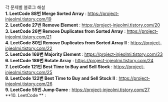 각 문제별 블로그 해설 <br />
**1. LeetCode 88번 Merge Sorted Array** : https://project-injeolmi.tistory.com/19<br/>
**2. LeetCode 27번 Remove Element** : https://project-injeolmi.tistory.com/20<br/>
**3. LeetCode 26번 Remove Duplicates from Sorted Array** : https://project-injeolmi.tistory.com/21<br/>
**4. LeetCode 80번 Remove Duplicates from Sorted Array II** : https://project-injeolmi.tistory.com/22<br/>
**5. LeetCode 169번 Majority Element** : https://project-injeolmi.tistory.com/23<br/>
**6. LeetCode 189번 Rotate Array** : https://project-injeolmi.tistory.com/24<br/>
**7. LeetCode 121번 Best Time to Buy and Sell Stock** : https://project-injeolmi.tistory.com/25<br/>
**8. LeetCode 122번 Best Time to Buy and Sell Stock II** : https://project-injeolmi.tistory.com/26<br/>
**9. LeetCode 55번 Jump Game** : https://project-injeolmi.tistory.com/27<br/>
**10. LeetCode ** : <br/>

